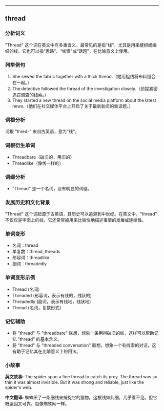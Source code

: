 
---------------
## thread
### 分析词义
"Thread" 这个词在英文中有多重含义，最常见的是指“线”，尤其是用来缝纫或编织的线。它也可以指“思路”、“线索”或“话题”，在比喻意义上使用。

### 列举例句
1. She sewed the fabric together with a thick thread.（她用粗线将布料缝合在一起。）
2. The detective followed the thread of the investigation closely.（侦探紧密追踪调查的线索。）
3. They started a new thread on the social media platform about the latest news.（他们在社交媒体平台上开启了关于最新新闻的新话题。）

### 词根分析
词根 "thred-" 来自古英语，意为“线”。

### 词根衍生单词
- Threadbare（破旧的，用旧的）
- Threadlike（像线一样的）

### 词缀分析
- "Thread" 是一个名词，没有明显的词缀。

### 发展历史和文化背景
"Thread" 这个词起源于古英语，其历史可以追溯到中世纪。在英文中，"thread" 不仅仅是字面上的线，它还常常被用来比喻性地描述事情的发展或连续性。

### 单词变形
- 名词：thread
- 单复数：thread, threads
- 形容词：threadlike
- 副词：threadedly

### 单词变形示例
- Thread (名词)
- Threaded (形容词，表示有线的，线状的)
- Threadedly (副词，表示有线地，线状地)
- Thread (名词，复数形式)

### 记忆辅助
- 将 "thread" 与 "threadbare" 联想，想象一条用得破旧的线，这样可以帮助记忆 "thread" 的基本含义。
- 将 "thread" 与 "threaded conversation" 联想，想象一个有线索的对话，这有助于记忆其在比喻意义上的用法。

### 小故事
**英文故事:**
The spider spun a fine thread to catch its prey. The thread was so thin it was almost invisible. But it was strong and reliable, just like the spider's web.

**中文翻译:**
蜘蛛织了一条细线来捕捉它的猎物。这根线如此细，几乎看不见。但它既坚固又可靠，就像蜘蛛网一样。

